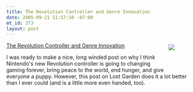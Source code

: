 ```yaml
--- 
title: The Revolution Controller and Genre Innovation
date: 2005-09-21 11:57:58 -07:00
mt_id: 373
layout: post
---
```

<div style='float:right;width:70;height:70;padding:5px;'><A HREF='http://lostgarden.com/2005/09/nintendos-genre-innovation-strategy.html'><IMG SRC='http://images.nonpolynomial.com/slashdong.org/blog/ninrev.jpg' border=0></A></div>

<A HREF='http://lostgarden.com/2005/09/nintendos-genre-innovation-strategy.html'>The Revolution Controller and Genre Innovation</A>

I was ready to make a nice, long winded post on why I think Nintendo's new Revolution controller is going to changing gaming forever, bring peace to the world, end hunger, and give everyone a puppy. However, this post on Lost Garden does it a lot better than I ever could (and is a little more even handed, too). 
